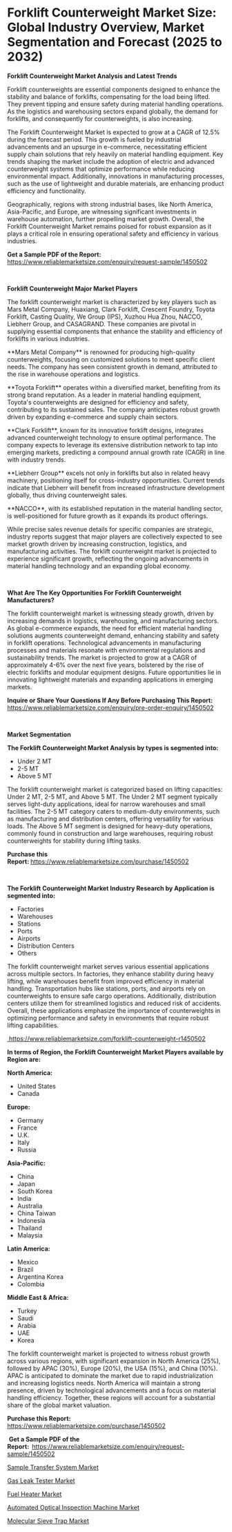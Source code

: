 <p><h1>Forklift Counterweight Market Size: Global Industry Overview, Market Segmentation and Forecast (2025 to 2032)</h1></p><p><strong>Forklift Counterweight Market Analysis and Latest Trends</strong></p>
<p><p>Forklift counterweights are essential components designed to enhance the stability and balance of forklifts, compensating for the load being lifted. They prevent tipping and ensure safety during material handling operations. As the logistics and warehousing sectors expand globally, the demand for forklifts, and consequently for counterweights, is also increasing.</p><p>The Forklift Counterweight Market is expected to grow at a CAGR of 12.5% during the forecast period. This growth is fueled by industrial advancements and an upsurge in e-commerce, necessitating efficient supply chain solutions that rely heavily on material handling equipment. Key trends shaping the market include the adoption of electric and advanced counterweight systems that optimize performance while reducing environmental impact. Additionally, innovations in manufacturing processes, such as the use of lightweight and durable materials, are enhancing product efficiency and functionality.</p><p>Geographically, regions with strong industrial bases, like North America, Asia-Pacific, and Europe, are witnessing significant investments in warehouse automation, further propelling market growth. Overall, the Forklift Counterweight Market remains poised for robust expansion as it plays a critical role in ensuring operational safety and efficiency in various industries.</p></p>
<p><strong>Get a Sample PDF of the Report:&nbsp;</strong> <a href="https://www.reliablemarketsize.com/enquiry/request-sample/1450502?utm_campaign=1879&utm_medium=2&utm_source=Github&utm_content=ia&utm_term=11042025&utm_id=forklift-counterweight">https://www.reliablemarketsize.com/enquiry/request-sample/1450502</a></p>
<p>&nbsp;</p>
<p><strong>Forklift Counterweight Major Market Players</strong></p>
<p><p>The forklift counterweight market is characterized by key players such as Mars Metal Company, Huaxiang, Clark Forklift, Crescent Foundry, Toyota Forklift, Casting Quality, We Group (IPS), Xuzhou Hua Zhou, NACCO, Liebherr Group, and CASAGRAND. These companies are pivotal in supplying essential components that enhance the stability and efficiency of forklifts in various industries.</p><p>**Mars Metal Company** is renowned for producing high-quality counterweights, focusing on customized solutions to meet specific client needs. The company has seen consistent growth in demand, attributed to the rise in warehouse operations and logistics.</p><p>**Toyota Forklift** operates within a diversified market, benefiting from its strong brand reputation. As a leader in material handling equipment, Toyota's counterweights are designed for efficiency and safety, contributing to its sustained sales. The company anticipates robust growth driven by expanding e-commerce and supply chain sectors.</p><p>**Clark Forklift**, known for its innovative forklift designs, integrates advanced counterweight technology to ensure optimal performance. The company expects to leverage its extensive distribution network to tap into emerging markets, predicting a compound annual growth rate (CAGR) in line with industry trends.</p><p>**Liebherr Group** excels not only in forklifts but also in related heavy machinery, positioning itself for cross-industry opportunities. Current trends indicate that Liebherr will benefit from increased infrastructure development globally, thus driving counterweight sales.</p><p>**NACCO**, with its established reputation in the material handling sector, is well-positioned for future growth as it expands its product offerings. </p><p>While precise sales revenue details for specific companies are strategic, industry reports suggest that major players are collectively expected to see market growth driven by increasing construction, logistics, and manufacturing activities. The forklift counterweight market is projected to experience significant growth, reflecting the ongoing advancements in material handling technology and an expanding global economy.</p></p>
<p>&nbsp;</p>
<p><strong>What Are The Key Opportunities For Forklift Counterweight Manufacturers?</strong></p>
<p><p>The forklift counterweight market is witnessing steady growth, driven by increasing demands in logistics, warehousing, and manufacturing sectors. As global e-commerce expands, the need for efficient material handling solutions augments counterweight demand, enhancing stability and safety in forklift operations. Technological advancements in manufacturing processes and materials resonate with environmental regulations and sustainability trends. The market is projected to grow at a CAGR of approximately 4-6% over the next five years, bolstered by the rise of electric forklifts and modular equipment designs. Future opportunities lie in innovating lightweight materials and expanding applications in emerging markets.</p></p>
<p><strong>Inquire or Share Your Questions If Any Before Purchasing This Report:</strong> <a href="https://www.reliablemarketsize.com/enquiry/pre-order-enquiry/1450502?utm_campaign=1879&utm_medium=2&utm_source=Github&utm_content=ia&utm_term=11042025&utm_id=forklift-counterweight">https://www.reliablemarketsize.com/enquiry/pre-order-enquiry/1450502</a></p>
<p>&nbsp;</p>
<p><strong>Market Segmentation</strong></p>
<p><strong>The Forklift Counterweight Market Analysis by types is segmented into:</strong></p>
<p><ul><li>Under 2 MT</li><li>2-5 MT</li><li>Above 5 MT</li></ul></p>
<p><p>The forklift counterweight market is categorized based on lifting capacities: Under 2 MT, 2-5 MT, and Above 5 MT. The Under 2 MT segment typically serves light-duty applications, ideal for narrow warehouses and small facilities. The 2-5 MT category caters to medium-duty environments, such as manufacturing and distribution centers, offering versatility for various loads. The Above 5 MT segment is designed for heavy-duty operations, commonly found in construction and large warehouses, requiring robust counterweights for stability during lifting tasks.</p></p>
<p><strong>Purchase this Report:&nbsp;</strong><a href="https://www.reliablemarketsize.com/purchase/1450502?utm_campaign=1879&utm_medium=2&utm_source=Github&utm_content=ia&utm_term=11042025&utm_id=forklift-counterweight">https://www.reliablemarketsize.com/purchase/1450502</a></p>
<p>&nbsp;</p>
<p><strong>The Forklift Counterweight Market Industry Research by Application is segmented into:</strong></p>
<p><ul><li>Factories</li><li>Warehouses</li><li>Stations</li><li>Ports</li><li>Airports</li><li>Distribution Centers</li><li>Others</li></ul></p>
<p><p>The forklift counterweight market serves various essential applications across multiple sectors. In factories, they enhance stability during heavy lifting, while warehouses benefit from improved efficiency in material handling. Transportation hubs like stations, ports, and airports rely on counterweights to ensure safe cargo operations. Additionally, distribution centers utilize them for streamlined logistics and reduced risk of accidents. Overall, these applications emphasize the importance of counterweights in optimizing performance and safety in environments that require robust lifting capabilities.</p></p>
<p><a href="https://www.reliablemarketsize.com/forklift-counterweight-r1450502?utm_campaign=1879&utm_medium=2&utm_source=Github&utm_content=ia&utm_term=11042025&utm_id=forklift-counterweight">&nbsp;https://www.reliablemarketsize.com/forklift-counterweight-r1450502</a></p>
<p><strong>In terms of Region, the Forklift Counterweight Market Players available by Region are:</strong></p>
<p>
    <p> <strong> North America: </strong>
        <ul>
            <li>United States</li>
            <li>Canada</li>
        </ul>
        </p> 
    <p> <strong> Europe: </strong>
        <ul>
            <li>Germany</li>
            <li>France</li>
            <li>U.K.</li>
            <li>Italy</li>
            <li>Russia</li>
        </ul>
        </p> 
    <p> <strong> Asia-Pacific: </strong>
        <ul>
            <li>China</li>
            <li>Japan</li>
            <li>South Korea</li>
            <li>India</li>
            <li>Australia</li>
            <li>China Taiwan</li>
            <li>Indonesia</li>
            <li>Thailand</li>
            <li>Malaysia</li>
        </ul>
        </p> 
    <p> <strong> Latin America: </strong>
        <ul>
            <li>Mexico</li>
            <li>Brazil</li>
            <li>Argentina Korea</li>
            <li>Colombia</li>
        </ul>
        </p> 
    <p> <strong> Middle East & Africa: </strong>
        <ul>
            <li>Turkey</li>
            <li>Saudi</li>
            <li>Arabia</li>
            <li>UAE</li>
            <li>Korea</li>
        </ul>
    </p>
    </p>
<p><p>The forklift counterweight market is projected to witness robust growth across various regions, with significant expansion in North America (25%), followed by APAC (30%), Europe (20%), the USA (15%), and China (10%). APAC is anticipated to dominate the market due to rapid industrialization and increasing logistics needs. North America will maintain a strong presence, driven by technological advancements and a focus on material handling efficiency. Together, these regions will account for a substantial share of the global market valuation.</p></p>
<p><strong>Purchase this Report: </strong><a href="https://www.reliablemarketsize.com/purchase/1450502?utm_campaign=1879&utm_medium=2&utm_source=Github&utm_content=ia&utm_term=11042025&utm_id=forklift-counterweight">https://www.reliablemarketsize.com/purchase/1450502</a></p>
<p>&nbsp;<strong>Get a Sample PDF of the Report:&nbsp;&nbsp;</strong><a href="https://www.reliablemarketsize.com/enquiry/request-sample/1450502?utm_campaign=1879&utm_medium=2&utm_source=Github&utm_content=ia&utm_term=11042025&utm_id=forklift-counterweight">https://www.reliablemarketsize.com/enquiry/request-sample/1450502</a></p>
<p><strong></strong></p>
<p><p><a href="https://github.com/shapurforouz/Market-Research-Report-List-1/blob/main/sample-transfer-system-market.md?utm_campaign=1879&utm_medium=2&utm_source=Github&utm_content=ia&utm_term=11042025&utm_id=forklift-counterweight">Sample Transfer System Market</a></p><p><a href="https://github.com/siriyagayo/Market-Research-Report-List-1/blob/main/gas-leak-tester-market.md?utm_campaign=1879&utm_medium=2&utm_source=Github&utm_content=ia&utm_term=11042025&utm_id=forklift-counterweight">Gas Leak Tester Market</a></p><p><a href="https://github.com/prumrupear/Market-Research-Report-List-1/blob/main/fuel-heater-market.md?utm_campaign=1879&utm_medium=2&utm_source=Github&utm_content=ia&utm_term=11042025&utm_id=forklift-counterweight">Fuel Heater Market</a></p><p><a href="https://github.com/klinzenisaa/Market-Research-Report-List-1/blob/main/automated-optical-inspection-machine-market.md?utm_campaign=1879&utm_medium=2&utm_source=Github&utm_content=ia&utm_term=11042025&utm_id=forklift-counterweight">Automated Optical Inspection Machine Market</a></p><p><a href="https://github.com/jemalapoilly/Market-Research-Report-List-1/blob/main/molecular-sieve-trap-market.md?utm_campaign=1879&utm_medium=2&utm_source=Github&utm_content=ia&utm_term=11042025&utm_id=forklift-counterweight">Molecular Sieve Trap Market</a></p></p>